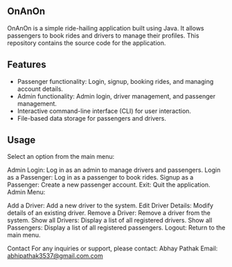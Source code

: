 ## OnAnOn

OnAnOn is a simple ride-hailing application built using Java. It allows passengers to book rides and drivers to manage their profiles. This repository contains the source code for the application.

## Features
- Passenger functionality: Login, signup, booking rides, and managing account details.
- Admin functionality: Admin login, driver management, and passenger management.
- Interactive command-line interface (CLI) for user interaction.
- File-based data storage for passengers and drivers.



## Usage
Select an option from the main menu:

Admin Login: Log in as an admin to manage drivers and passengers.
Login as a Passenger: Log in as a passenger to book rides.
Signup as a Passenger: Create a new passenger account.
Exit: Quit the application.
Admin Menu:

Add a Driver: Add a new driver to the system.
Edit Driver Details: Modify details of an existing driver.
Remove a Driver: Remove a driver from the system.
Show all Drivers: Display a list of all registered drivers.
Show all Passengers: Display a list of all registered passengers.
Logout: Return to the main menu.



Contact
For any inquiries or support, please contact:
Abhay Pathak
Email: abhipathak3537@gmail.com.com

